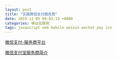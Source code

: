 ```yaml
---
layout: post
title: "实践微信支付服务商"
date: 2019-12-05 09:03:13 +0800
categories: 移动互联网
tags: javascript web mobile weixin wechat pay isv
---
```


[微信支付-服务商平台](https://pay.weixin.qq.com/partner/public/home)

[微信支付宝服务商简介](https://zhuanlan.zhihu.com/p/75032181?utm_source=wechatMessage_article_bottom)